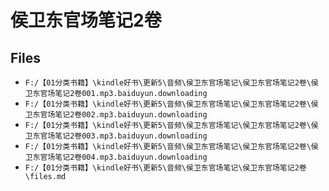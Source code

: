 # 侯卫东官场笔记2卷

## Files

- `F:/【01分类书籍】\kindle好书\更新5\音频\侯卫东官场笔记\侯卫东官场笔记2卷\侯卫东官场笔记2卷001.mp3.baiduyun.downloading`
- `F:/【01分类书籍】\kindle好书\更新5\音频\侯卫东官场笔记\侯卫东官场笔记2卷\侯卫东官场笔记2卷002.mp3.baiduyun.downloading`
- `F:/【01分类书籍】\kindle好书\更新5\音频\侯卫东官场笔记\侯卫东官场笔记2卷\侯卫东官场笔记2卷003.mp3.baiduyun.downloading`
- `F:/【01分类书籍】\kindle好书\更新5\音频\侯卫东官场笔记\侯卫东官场笔记2卷\侯卫东官场笔记2卷004.mp3.baiduyun.downloading`
- `F:/【01分类书籍】\kindle好书\更新5\音频\侯卫东官场笔记\侯卫东官场笔记2卷\files.md`
